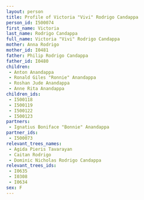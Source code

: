 ```yaml
---
layout: person
title: Profile of Victoria "Vivi" Rodrigo Candappa
person_id: I500074
first_name: Victoria
last_name: Rodrigo Candappa
full_name: Victoria "Vivi" Rodrigo Candappa
mother: Anna Rodrigo
mother_id: I0481
father: Philip Rodrigo Candappa
father_id: I0480
children:
 - Anton Anandappa
 - Ronald Giles "Ronnie" Anandappa
 - Roshan Jude Anandappa
 - Anne Rita Anandappa
children_ids:
 - I500118
 - I500119
 - I500122
 - I500123
partners:
 - Ignatius Boniface "Bonnie" Anandappa
partner_ids:
 - I500073
relevant_trees_names:
 - Agida Pieris Tavarayan
 - Caitan Rodrigo
 - Dominic Nicholas Rodrigo Candappa
relevant_trees_ids:
 - I0635
 - I0308
 - I0634
sex: F
---
```


